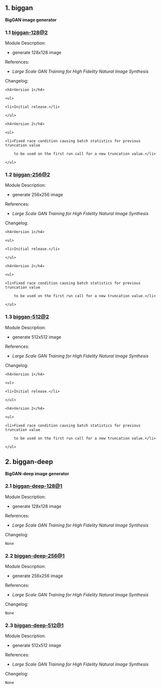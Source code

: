 ## 1. biggan

**BigGAN image generator**

### 1.1 [biggan-128@2](https://aihub.cloud.google.com/p/products%2Fe39eb6e3-a782-4384-95f7-a8fa9a42f3f0)


Module Description: 

* generate 128x128 image


References: 

* *Large Scale GAN Training for High Fidelity Natural Image Synthesis*


Changelog: 

    <h4>Version 1</h4>

    <ul>

    <li>Initial release.</li>

    </ul>

    <h4>Version 2</h4>

    <ul>

    <li>Fixed race condition causing batch statistics for previous truncation value

        to be used on the first run call for a new truncation value.</li>

    </ul>

    

### 1.2 [biggan-256@2](https://aihub.cloud.google.com/p/products%2Feac50b05-4c5f-43d4-ab0e-4ea51f3952c6)


Module Description: 

* generate 256x256 image


References: 

* *Large Scale GAN Training for High Fidelity Natural Image Synthesis*


Changelog: 

    <h4>Version 1</h4>

    <ul>

    <li>Initial release.</li>

    </ul>

    <h4>Version 2</h4>

    <ul>

    <li>Fixed race condition causing batch statistics for previous truncation value

        to be used on the first run call for a new truncation value.</li>

    </ul>

    

### 1.3 [biggan-512@2](https://aihub.cloud.google.com/p/products%2F88f5be54-5705-4795-8413-2f078f1375b1)


Module Description: 

* generate 512x512 image


References: 

* *Large Scale GAN Training for High Fidelity Natural Image Synthesis*


Changelog: 

    <h4>Version 1</h4>

    <ul>

    <li>Initial release.</li>

    </ul>

    <h4>Version 2</h4>

    <ul>

    <li>Fixed race condition causing batch statistics for previous truncation value

        to be used on the first run call for a new truncation value.</li>

    </ul>

    

## 2. biggan-deep

**BigGAN-deep image generator**

### 2.1 [biggan-deep-128@1](https://aihub.cloud.google.com/p/products%2F6c2d2087-5133-4d3d-936b-538ef36da6ca)


Module Description: 

* generate 128x128 image


References: 

* *Large Scale GAN Training for High Fidelity Natural Image Synthesis*


Changelog: 

    None

### 2.2 [biggan-deep-256@1](https://aihub.cloud.google.com/p/products%2Fe7c0f3f6-319b-4e67-b812-7b362d4a9bcd)


Module Description: 

* generate 256x256 image


References: 

* *Large Scale GAN Training for High Fidelity Natural Image Synthesis*


Changelog: 

    None

### 2.3 [biggan-deep-512@1](https://aihub.cloud.google.com/p/products%2F023a13aa-3380-433f-bbfd-d3508aa8ec2b)


Module Description: 

* generate 512x512 image


References: 

* *Large Scale GAN Training for High Fidelity Natural Image Synthesis*


Changelog: 

    None

